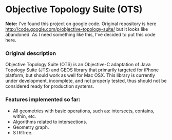 # Objective Topology Suite (OTS)

**Note:** I've found this project on google code. Original repository is here http://code.google.com/p/objective-topology-suite/ but it looks like abandoned. As I need something like this, I've decided to put this code here.

### Original description

Objective Topology Suite (OTS) is an Objective-C adaptation of Java Topology Suite (JTS) and GEOS library that primarily targeted for iPhone platform, but should work as well for Mac OSX. This library is currently under development, incomplete, and not properly tested, thus should not be considered ready for production systems.

### Features implemented so far:

- All geometries with basic operations, such as: intersects, contains, within, etc.
- Algorithms related to intersections.
- Geometry graph.
- STRTree.
